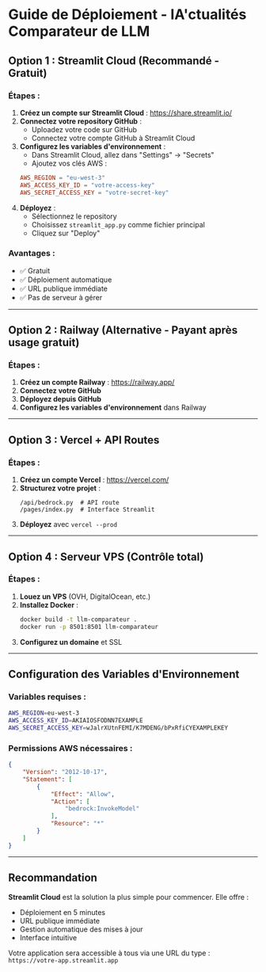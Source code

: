 # Guide de Déploiement - IA'ctualités Comparateur de LLM

## Option 1 : Streamlit Cloud (Recommandé - Gratuit)

### Étapes :
1. **Créez un compte sur Streamlit Cloud** : https://share.streamlit.io/
2. **Connectez votre repository GitHub** :
   - Uploadez votre code sur GitHub
   - Connectez votre compte GitHub à Streamlit Cloud
3. **Configurez les variables d'environnement** :
   - Dans Streamlit Cloud, allez dans "Settings" → "Secrets"
   - Ajoutez vos clés AWS :
   ```toml
   AWS_REGION = "eu-west-3"
   AWS_ACCESS_KEY_ID = "votre-access-key"
   AWS_SECRET_ACCESS_KEY = "votre-secret-key"
   ```
4. **Déployez** :
   - Sélectionnez le repository
   - Choisissez `streamlit_app.py` comme fichier principal
   - Cliquez sur "Deploy"

### Avantages :
- ✅ Gratuit
- ✅ Déploiement automatique
- ✅ URL publique immédiate
- ✅ Pas de serveur à gérer

---

## Option 2 : Railway (Alternative - Payant après usage gratuit)

### Étapes :
1. **Créez un compte Railway** : https://railway.app/
2. **Connectez votre GitHub**
3. **Déployez depuis GitHub**
4. **Configurez les variables d'environnement** dans Railway

---

## Option 3 : Vercel + API Routes

### Étapes :
1. **Créez un compte Vercel** : https://vercel.com/
2. **Structurez votre projet** :
   ```
   /api/bedrock.py  # API route
   /pages/index.py  # Interface Streamlit
   ```
3. **Déployez** avec `vercel --prod`

---

## Option 4 : Serveur VPS (Contrôle total)

### Étapes :
1. **Louez un VPS** (OVH, DigitalOcean, etc.)
2. **Installez Docker** :
   ```bash
   docker build -t llm-comparateur .
   docker run -p 8501:8501 llm-comparateur
   ```
3. **Configurez un domaine** et SSL

---

## Configuration des Variables d'Environnement

### Variables requises :
```bash
AWS_REGION=eu-west-3
AWS_ACCESS_KEY_ID=AKIAIOSFODNN7EXAMPLE
AWS_SECRET_ACCESS_KEY=wJalrXUtnFEMI/K7MDENG/bPxRfiCYEXAMPLEKEY
```

### Permissions AWS nécessaires :
```json
{
    "Version": "2012-10-17",
    "Statement": [
        {
            "Effect": "Allow",
            "Action": [
                "bedrock:InvokeModel"
            ],
            "Resource": "*"
        }
    ]
}
```

---

## Recommandation

**Streamlit Cloud** est la solution la plus simple pour commencer. Elle offre :
- Déploiement en 5 minutes
- URL publique immédiate
- Gestion automatique des mises à jour
- Interface intuitive

Votre application sera accessible à tous via une URL du type : `https://votre-app.streamlit.app` 